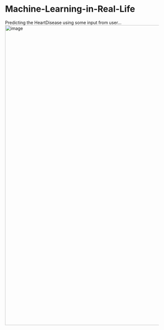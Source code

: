 # Machine-Learning-in-Real-Life
Predicting the HeartDisease using some input from user...
<img width="1814" height="982" alt="image" src="https://github.com/user-attachments/assets/a959a461-094f-434b-9a24-56d2681dd9c8" />


